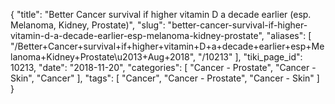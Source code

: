 {
    "title": "Better Cancer survival if higher vitamin D a decade earlier (esp. Melanoma, Kidney, Prostate)",
    "slug": "better-cancer-survival-if-higher-vitamin-d-a-decade-earlier-esp-melanoma-kidney-prostate",
    "aliases": [
        "/Better+Cancer+survival+if+higher+vitamin+D+a+decade+earlier+esp+Melanoma+Kidney+Prostate\u2013+Aug+2018",
        "/10213"
    ],
    "tiki_page_id": 10213,
    "date": "2018-11-20",
    "categories": [
        "Cancer - Prostate",
        "Cancer - Skin",
        "Cancer"
    ],
    "tags": [
        "Cancer",
        "Cancer - Prostate",
        "Cancer - Skin"
    ]
}